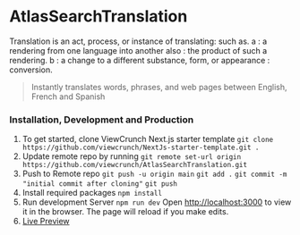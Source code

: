 # AtlasSearchTranslation

Translation is an act, process, or instance of translating: such as. a : a rendering from one language into another also : the product of such a rendering. b : a change to a different substance, form, or appearance : conversion.

> Instantly translates words, phrases, and web pages between English, French and Spanish

### Installation, Development and Production

1. To get started, clone ViewCrunch Next.js starter template
   `git clone https://github.com/viewcrunch/NextJs-starter-template.git .`
2. Update remote repo by running
   `git remote set-url origin https://github.com/viewcrunch/AtlasSearchTranslation.git`
3. Push to Remote repo
   `git push -u origin main`
   `git add .`
   `git commit -m "initial commit after cloning"`
   `git push`
4. Install required packages
   `npm install`
5. Run development Server
   `npm run dev`
   Open [http://localhost:3000](http://localhost:3000) to view it in the browser. The page will reload if you make edits.<br />
6. [Live Preview](http://opentranslation.vercel.app/)

<!-- Marcus -->
<!-- https://github.com/MarcusSorealheis -->

<!-- https://cloud.mongodb.com/v2/6266f035f8818000903c457b#metrics/replicaSet/6266f149a9ab1b5880de47b9/explorer/translations/greetings/find -->

<!-- npm i --save-dev axios -->

<!-- https://www.section.io/engineering-education/text-to-speech-in-javascript/ text to speech -->
<!-- initial default source lang is English and transLang is french -->
